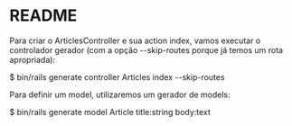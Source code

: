 # README

Para criar o ArticlesController e sua action index, vamos executar o controlador gerador (com a opção --skip-routes porque já temos um rota apropriada):

$ bin/rails generate controller Articles index --skip-routes

Para definir um model, utilizaremos um gerador de models:

$ bin/rails generate model Article title:string body:text
